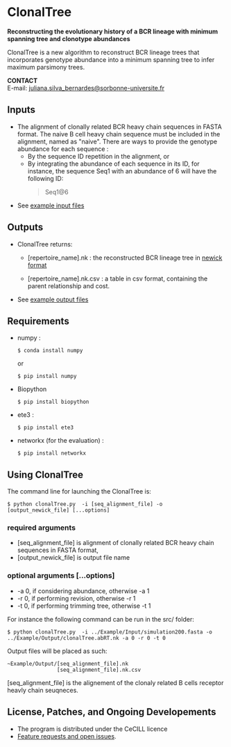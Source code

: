# ClonalTree

**Reconstructing the evolutionary history of a BCR lineage with minimum spanning tree and clonotype abundances**

ClonalTree is a new algorithm to reconstruct BCR lineage trees that incorporates genotype abundance into a minimum spanning tree to infer maximum parsimony trees.

**CONTACT**  
  E-mail: 
  juliana.silva_bernardes@sorbonne-universite.fr 
  
## Inputs
 
  * The alignment of clonally related BCR heavy chain sequences in FASTA format. The naive B cell heavy chain sequence must be included in the alignment, named as "naive". There are ways to provide the genotype abundance for each sequence :
    * By the sequence ID repetition in the alignment, or
    * By integrating the abundance of each sequence in its ID, for instance, the sequence Seq1 with an abundance of 6 will have the following ID:
      >Seq1@6
  * See [example input files](https://github.com/julibinho/ClonalTree/tree/main/Examples/input)

## Outputs

  * ClonalTree returns:

    - [repertoire_name].nk : the reconstructed BCR lineage tree in [newick format](https://en.wikipedia.org/wiki/Newick_format) 

    - [repertoire_name].nk.csv :  a table in csv format, containing the parent relationship and cost.
  * See [example output files](https://github.com/julibinho/ClonalTree/tree/main/Examples/output)

     
      
## Requirements 

  * numpy :
      ```
      $ conda install numpy
      ```
      or 
      ```
      $ pip install numpy
      ```

  * Biopython
      ```
      $ pip install biopython
      ```

  * ete3 :
      ```
      $ pip install ete3
      ```

  * networkx (for the evaluation) :
      ```
      $ pip install networkx
      ```


## Using ClonalTree 
   The command line for launching the ClonalTree is:

  ```
  $ python clonalTree.py  -i [seq_alignment_file] -o [output_newick_file] [...options]

  ```
### required arguments 
  * [seq_alignment_file] is alignment of clonally related BCR heavy chain sequences in FASTA format,
  * [output_newick_file] is output file name

### optional arguments [...options]

  * -a 0, if considering abundance, otherwise -a 1
  * -r 0, if performing revision, otherwise -r 1
  * -t 0, if performing trimming tree, otherwise -t 1


  For instance the following command can be run in the src/ folder:
  ```
  $ python clonalTree.py  -i ../Example/Input/simulation200.fasta -o ../Example/Output/clonalTree.abRT.nk -a 0 -r 0 -t 0
  ```
                      
  Output files will be placed as such:
  ```
  ~Example/Output/[seq_alignment_file].nk
                  [seq_alignment_file].nk.csv
 ```
 [seq_alignment_file] is the alignement of the clonaly related B cells receptor heavly chain seuqneces.

## License, Patches, and Ongoing Developements

  * The program is distributed under the CeCILL licence 
  * [Feature requests and open issues](https://github.com/julibinho/ClonalTree/issues).
